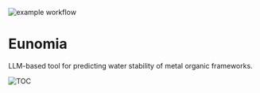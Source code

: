 ![example workflow](https://github.com/github/docs/actions/workflows/test.yml/badge.svg)
# Eunomia
LLM-based tool for predicting water stability of metal organic frameworks.

![TOC](https://github.com/AI4ChemS/Eunomia/assets/51170839/78525f9a-e544-4c04-b0a8-c24d84ca44f1)
